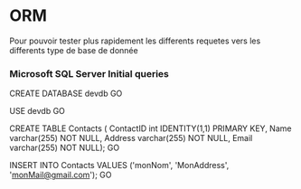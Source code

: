 # ORM


Pour pouvoir tester plus rapidement les differents requetes vers les differents type de base de donnée

### Microsoft SQL Server Initial queries

CREATE DATABASE devdb
GO

USE devdb
GO

CREATE TABLE Contacts ( ContactID int IDENTITY(1,1) PRIMARY KEY, Name varchar(255) NOT NULL, Address varchar(255) NOT NULL, Email varchar(255) NOT NULL);
GO

INSERT INTO Contacts VALUES ('monNom', 'MonAddress', 'monMail@gmail.com');
GO

